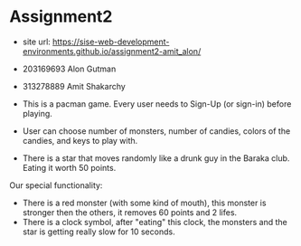 # Assignment2
 
* site url: https://sise-web-development-environments.github.io/assignment2-amit_alon/
* 203169693 Alon Gutman
* 313278889 Amit Shakarchy

* This is a pacman game. Every user needs to Sign-Up (or sign-in) before playing.
* User can choose number of monsters, number of candies, colors of the candies, and keys to play with.
* There is a star that moves randomly like a drunk guy in the Baraka club. Eating it worth 50 points.

Our special functionality:
* There is a red monster (with some kind of mouth), this monster is stronger then the others, it removes 60 points and 2 lifes.
* There is a clock symbol, after "eating" this clock, the monsters and the star is getting really slow for 10 seconds.
